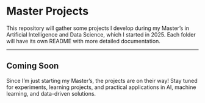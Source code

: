 # Master Projects

This repository will gather some projects I develop during my Master’s in Artificial Intelligence and Data Science, which I started in 2025.
Each folder will have its own README with more detailed documentation.

---

## Coming Soon

Since I’m just starting my Master’s, the projects are on their way! Stay tuned for experiments, learning projects, and practical applications in AI, machine learning, and data-driven solutions.